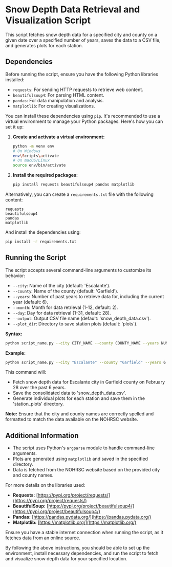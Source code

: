 # Snow Depth Data Retrieval and Visualization Script

This script fetches snow depth data for a specified city and county on a given date over a specified number of years, saves the data to a CSV file, and generates plots for each station.

## Dependencies

Before running the script, ensure you have the following Python libraries installed:

- `requests`: For sending HTTP requests to retrieve web content.
- `beautifulsoup4`: For parsing HTML content.
- `pandas`: For data manipulation and analysis.
- `matplotlib`: For creating visualizations.

You can install these dependencies using `pip`. It's recommended to use a virtual environment to manage your Python packages. Here's how you can set it up:

1. **Create and activate a virtual environment:**

   ```bash
   python -m venv env
   # On Windows
   env\Scripts\activate
   # On macOS/Linux
   source env/bin/activate
   ```

2. **Install the required packages:**

   ```bash
   pip install requests beautifulsoup4 pandas matplotlib
   ```

Alternatively, you can create a `requirements.txt` file with the following content:

```
requests
beautifulsoup4
pandas
matplotlib
```

And install the dependencies using:

```bash
pip install -r requirements.txt
```

## Running the Script

The script accepts several command-line arguments to customize its behavior:

- `--city`: Name of the city (default: 'Escalante').
- `--county`: Name of the county (default: 'Garfield').
- `--years`: Number of past years to retrieve data for, including the current year (default: 6).
- `--month`: Month for data retrieval (1-12, default: 2).
- `--day`: Day for data retrieval (1-31, default: 28).
- `--output`: Output CSV file name (default: 'snow_depth_data.csv').
- `--plot_dir`: Directory to save station plots (default: 'plots').

**Syntax:**

```bash
python script_name.py --city CITY_NAME --county COUNTY_NAME --years NUMBER_OF_YEARS --month MONTH --day DAY --output OUTPUT_FILE --plot_dir PLOT_DIRECTORY
```

**Example:**

```bash
python script_name.py --city "Escalante" --county "Garfield" --years 6 --month 2 --day 28 --output "snow_depth_data.csv" --plot_dir "station_plots"
```

This command will:

- Fetch snow depth data for Escalante city in Garfield county on February 28 over the past 6 years.
- Save the consolidated data to 'snow_depth_data.csv'.
- Generate individual plots for each station and save them in the 'station_plots' directory.

**Note:** Ensure that the city and county names are correctly spelled and formatted to match the data available on the NOHRSC website.

## Additional Information

- The script uses Python's `argparse` module to handle command-line arguments.
- Plots are generated using `matplotlib` and saved in the specified directory.
- Data is fetched from the NOHRSC website based on the provided city and county names.

For more details on the libraries used:

- **Requests:** [https://pypi.org/project/requests/](https://pypi.org/project/requests/)
- **BeautifulSoup:** [https://pypi.org/project/beautifulsoup4/](https://pypi.org/project/beautifulsoup4/)
- **Pandas:** [https://pandas.pydata.org/](https://pandas.pydata.org/)
- **Matplotlib:** [https://matplotlib.org/](https://matplotlib.org/)

Ensure you have a stable internet connection when running the script, as it fetches data from an online source.

By following the above instructions, you should be able to set up the environment, install necessary dependencies, and run the script to fetch and visualize snow depth data for your specified location.
```
